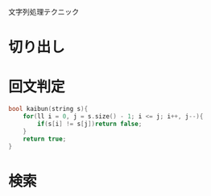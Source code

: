 文字列処理テクニック
# 切り出し
# 回文判定
```cpp
bool kaibun(string s){
    for(ll i = 0, j = s.size() - 1; i <= j; i++, j--){
        if(s[i] != s[j])return false;
    }
    return true;
}
```
# 検索
